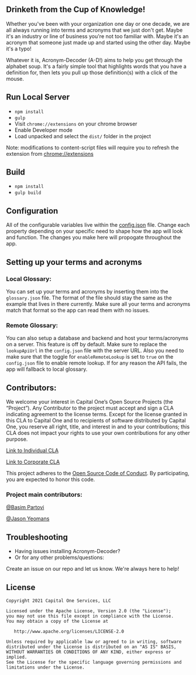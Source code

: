 ## Drinketh from the Cup of Knowledge!
Whether you've been with your organization one day or one decade, we are all always running into terms and acronyms that we just don't get. Maybe it's an industry or line of business you're not too familiar with. Maybe it's an acronym that someone just made up and started using the other day. Maybe it's a typo!

Whatever it is, Acronym-Decoder (A-D!) aims to help you get through the alphabet soup. It's a fairly simple tool that highlights words that you have a definition for, then lets you pull up those definition(s) with a click of the mouse.


## Run Local Server

* `npm install`
* `gulp`
* Visit `chrome://extensions` on your chrome browser
* Enable Developer mode
* Load unpacked and select the `dist/` folder in the project

Note: modifications to content-script files will require you to refresh the extension from [chrome://extensions](chrome://extensions)

## Build

* `npm install`
* `gulp build`

## Configuration

All of the configurable variables live within the [config.json](https://github.com/capitalone/acronym-decoder/blob/master/src/config.json) file. Change each property depending on your specific need to shape how the app will look and function. The changes you make here will propogate throughout the app.

## Setting up your terms and acronyms

### Local Glossary: 
You can set up your terms and acronyms by inserting them into the `glossary.json` file.
The format of the file should stay the same as the example that lives in there currently. Make sure all your terms and acronyms match that format so the app can read them with no issues. 

### Remote Glossary:
You can also setup a database and backend and host your terms/acronyms on a server. This feature is off by default. 
Make sure to replace the `lookupApiUrl` in the `config.json` file with the server URL.
Also you need to make sure that the toggle for `enableRemoteLookup` is set to `true` on the `config.json` file to enable remote lookup. If for any reason the API fails, the app will fallback to local glossary.

## Contributors:
We welcome your interest in Capital One’s Open Source Projects (the “Project”). Any Contributor to the project must accept and sign a CLA indicating agreement to the license terms. Except for the license granted in this CLA to Capital One and to recipients of software distributed by Capital One, you reserve all right, title, and interest in and to your contributions; this CLA does not impact your rights to use your own contributions for any other purpose.

[Link to Individual CLA](https://docs.google.com/forms/d/e/1FAIpQLSfwtl1s6KmpLhCY6CjiY8nFZshDwf_wrmNYx1ahpsNFXXmHKw/viewform)

[Link to Corporate CLA](https://docs.google.com/forms/d/e/1FAIpQLSeAbobIPLCVZD_ccgtMWBDAcN68oqbAJBQyDTSAQ1AkYuCp_g/viewform)

This project adheres to the [Open Source Code of Conduct](https://developer.capitalone.com/single/code-of-conduct/). By participating, you are expected to honor this code.

### Project main contributors:
[@Basim Partovi](https://github.com/baspartovi)

[@Jason Yeomans](https://github.com/YeomansIII)

## Troubleshooting
* Having issues installing Acronym-Decoder?
* Or for any other problems/questions:

Create an issue on our repo and let us know. We're always here to help!

## License

    Copyright 2021 Capital One Services, LLC

    Licensed under the Apache License, Version 2.0 (the "License");
    you may not use this file except in compliance with the License.
    You may obtain a copy of the License at

       http://www.apache.org/licenses/LICENSE-2.0

    Unless required by applicable law or agreed to in writing, software
    distributed under the License is distributed on an "AS IS" BASIS,
    WITHOUT WARRANTIES OR CONDITIONS OF ANY KIND, either express or implied.
    See the License for the specific language governing permissions and
    limitations under the License.
